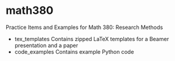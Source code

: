 # math380
Practice Items and Examples for Math 380: Research Methods

* tex_templates
  Contains zipped LaTeX templates for a Beamer presentation and a paper
* code_examples
  Contains example Python code
